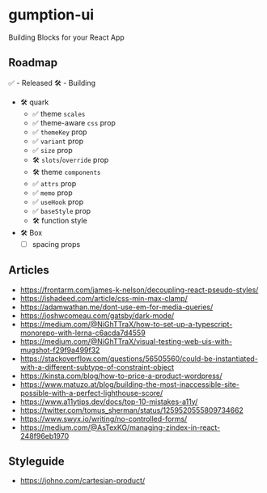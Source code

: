# gumption-ui

Building Blocks for your React App

## Roadmap

✅ - Released
🛠 - Building

- 🛠 quark
  - ✅ theme `scales`
  - ✅ theme-aware `css` prop
  - ✅ `themeKey` prop
  - ✅ `variant` prop
  - ✅ `size` prop
  - 🛠 `slots`/`override` prop
  - 🛠 theme `components`
  - ✅ `attrs` prop
  - ✅ `memo` prop
  - ✅ `useHook` prop
  - ✅ `baseStyle` prop
  - 🛠 function style
- 🛠 Box
  - [ ] spacing props

## Articles

- https://frontarm.com/james-k-nelson/decoupling-react-pseudo-styles/
- https://ishadeed.com/article/css-min-max-clamp/
- https://adamwathan.me/dont-use-em-for-media-queries/
- https://joshwcomeau.com/gatsby/dark-mode/
- https://medium.com/@NiGhTTraX/how-to-set-up-a-typescript-monorepo-with-lerna-c6acda7d4559
- https://medium.com/@NiGhTTraX/visual-testing-web-uis-with-mugshot-f29f9a499f32
- https://stackoverflow.com/questions/56505560/could-be-instantiated-with-a-different-subtype-of-constraint-object
- https://kinsta.com/blog/how-to-price-a-product-wordpress/
- https://www.matuzo.at/blog/building-the-most-inaccessible-site-possible-with-a-perfect-lighthouse-score/
- https://www.a11ytips.dev/docs/top-10-mistakes-a11y/
- https://twitter.com/tomus_sherman/status/1259520555809734662
- https://www.swyx.io/writing/no-controlled-forms/
- https://medium.com/@AsTexKG/managing-zindex-in-react-248f96eb1970

## Styleguide

- https://johno.com/cartesian-product/
